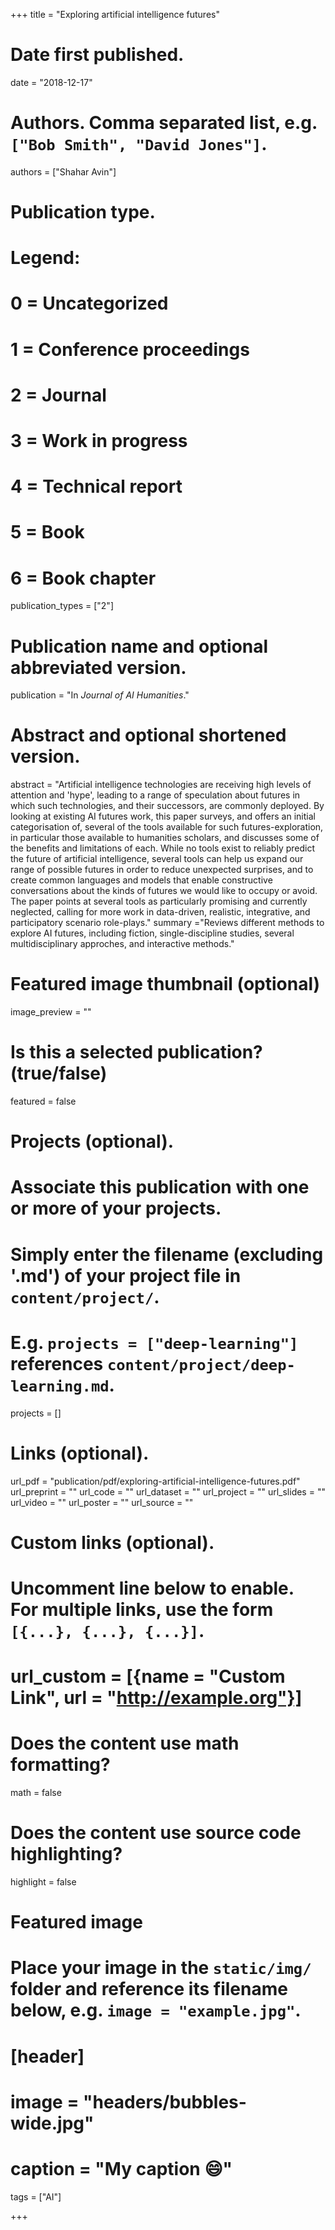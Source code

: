 +++
title = "Exploring artificial intelligence futures"

# Date first published.
date = "2018-12-17"

# Authors. Comma separated list, e.g. `["Bob Smith", "David Jones"]`.
authors = ["Shahar Avin"]

# Publication type.
# Legend:
# 0 = Uncategorized
# 1 = Conference proceedings
# 2 = Journal
# 3 = Work in progress
# 4 = Technical report
# 5 = Book
# 6 = Book chapter
publication_types = ["2"]

# Publication name and optional abbreviated version.
publication = "In *Journal of AI Humanities*."

# Abstract and optional shortened version.
abstract = "Artificial intelligence technologies are receiving high levels of attention and 'hype', leading to a range of speculation about futures in which such technologies, and their successors, are commonly deployed. By looking at existing AI futures work, this paper surveys, and offers an initial categorisation of, several of the tools available for such futures-exploration, in particular those available to humanities scholars, and discusses some of the benefits and limitations of each. While no tools exist to reliably predict the future of artificial intelligence, several tools can help us expand our range of possible futures in order to reduce unexpected surprises, and to create common languages and models that enable constructive conversations about the kinds of futures we would like to occupy or avoid. The paper points at several tools as particularly promising and currently neglected, calling for more work in data-driven, realistic, integrative, and participatory scenario role-plays."
summary ="Reviews different methods to explore AI futures, including fiction, single-discipline studies, several multidisciplinary approches, and interactive methods."

# Featured image thumbnail (optional)
image_preview = ""

# Is this a selected publication? (true/false)
featured = false

# Projects (optional).
#   Associate this publication with one or more of your projects.
#   Simply enter the filename (excluding '.md') of your project file in `content/project/`.
#   E.g. `projects = ["deep-learning"]` references `content/project/deep-learning.md`.
projects = []

# Links (optional).
url_pdf = "publication/pdf/exploring-artificial-intelligence-futures.pdf"
url_preprint = ""
url_code = ""
url_dataset = ""
url_project = ""
url_slides = ""
url_video = ""
url_poster = ""
url_source = ""

# Custom links (optional).
#   Uncomment line below to enable. For multiple links, use the form `[{...}, {...}, {...}]`.
# url_custom = [{name = "Custom Link", url = "http://example.org"}]

# Does the content use math formatting?
math = false

# Does the content use source code highlighting?
highlight = false

# Featured image
# Place your image in the `static/img/` folder and reference its filename below, e.g. `image = "example.jpg"`.
# [header]
# image = "headers/bubbles-wide.jpg"
# caption = "My caption 😄"

tags = ["AI"]

+++
